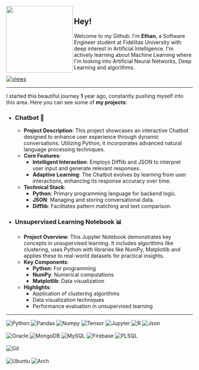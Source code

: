 <img height=180px align="left" src="https://icons.iconarchive.com/icons/artua/star-wars/256/R2D2-icon.png"> 

## Hey!

Welcome to my Github. I'm **Ethan**, a Software Engineer student at Fidélitas University with deep interest in Artificial Intelligence. I'm actively learning about Machine Learning where I'm looking into Artificial Neural Networks, Deep Learning and algorithms.


[![views](https://komarev.com/ghpvc/?username=3thanF&style=social&color=313131&label=views)](https://github.com/3thanF)

<hr>

I started this beautiful journey **1** year ago, constantly pushing myself into this area. Here you can see some of **my projects**:

- ### Chatbot 💬
  - **Project Description**: This project showcases an interactive Chatbot designed to enhance user experience through dynamic conversations. Utilizing Python, it incorporates advanced natural language processing techniques.
  - **Core Features**:
    - **Intelligent Interaction**: Employs Difflib and JSON to interpret user input and generate relevant responses.
    - **Adaptive Learning**: The Chatbot evolves by learning from user interactions, enhancing its response accuracy over time.
  - **Technical Stack**:
    - **Python**: Primary programming language for backend logic.
    - **JSON**: Managing and storing conversational data.
    - **Difflib**: Facilitates pattern matching and text comparison.

- ### Unsupervised Learning Notebook 📊
  - **Project Overview**: This Jupyter Notebook demonstrates key concepts in unsupervised learning. It includes algorithms like clustering, uses Python with libraries like NumPy, Matplotlib and applies these to real-world datasets for practical insights.
  - **Key Components**:
    - **Python**: For programming
    - **NumPy**: Numerical computations
    - **Matplotlib**: Data visualization
  - **Highlights**:
    - Application of clustering algorithms
    - Data visualization techniques
    - Performance evaluation in unsupervised learning

<hr>
  <div>
  <img src="https://img.shields.io/badge/Python-FFD43B?style=for-the-badge&logo=python&logoColor=blue" alt="Python">
  <img src="https://img.shields.io/badge/Pandas-2C2D72?style=for-the-badge&logo=pandas&logoColor=white" alt="Pandas">
  <img src="https://img.shields.io/badge/Numpy-777BB4?style=for-the-badge&logo=numpy&logoColor=white" alt="Numpy">
  <img src="https://img.shields.io/badge/TensorFlow-FF6F00?style=for-the-badge&logo=tensorflow&logoColor=white" alt="Tensor">
  <img src="https://img.shields.io/badge/Jupyter-F37626.svg?&style=for-the-badge&logo=Jupyter&logoColor=white" alt="Jupyter">
  <img src="https://img.shields.io/badge/R-276DC3?style=for-the-badge&logo=r&logoColor=white" alt="R">
  <img src="https://img.shields.io/badge/json-5E5C5C?style=for-the-badge&logo=json&logoColor=white" alt="Json">
  <br>
  <br>
  <img src="https://img.shields.io/badge/Oracle-F80000?style=for-the-badge&logo=oracle&logoColor=black" alt="Oracle">
  <img src="https://img.shields.io/badge/MongoDB-4EA94B?style=for-the-badge&logo=mongodb&logoColor=white" alt="MongoDB">
  <img src="https://img.shields.io/badge/MySQL-005C84?style=for-the-badge&logo=mysql&logoColor=white" alt="MySQL">
  <img src="https://img.shields.io/badge/firebase-ffca28?style=for-the-badge&logo=firebase&logoColor=black" alt="Firebase">
  <img src="https://img.shields.io/badge/PLSQL-F80000?style=for-the-badge&logo=oracle&logoColor=black" alt="PLSQL">
  <br>
  <br>
  <img src="https://img.shields.io/badge/GIT-E44C30?style=for-the-badge&logo=git&logoColor=white" alt="Git">
  <br>
  <br>
  <img src="https://img.shields.io/badge/Ubuntu-E95420?style=for-the-badge&logo=ubuntu&logoColor=white" alt="Ubuntu">
  <img src="https://img.shields.io/badge/Arch_Linux-1793D1?style=for-the-badge&logo=arch-linux&logoColor=white" alt="Arch">  

  
  
  
  
  
  </div>
